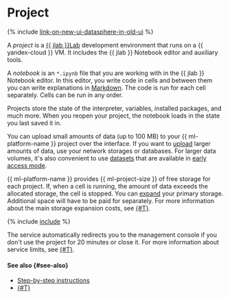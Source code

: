 # Project

{% include [link-on-new-ui-datasphere-in-old-ui](../../_includes/datasphere/datasphere-old-note.md) %}

A _project_ is a [{{ jlab }}Lab](https://jupyter.org/) development environment that runs on a {{ yandex-cloud }} VM. It includes the {{ jlab }} Notebook editor and auxiliary tools.

A _notebook_ is an `*.ipynb` file that you are working with in the {{ jlab }} Notebook editor. In this editor, you write code in cells and between them you can write explanations in [Markdown](https://jupyter-notebook.readthedocs.io/en/stable/examples/Notebook/Working%20With%20Markdown%20Cells.html). The code is run for each cell separately. Cells can be run in any order.

Projects store the state of the interpreter, variables, installed packages, and much more. When you reopen your project, the notebook loads in the state you last saved it in.

You can upload small amounts of data (up to 100 MB) to your {{ ml-platform-name }} project over the interface. If you want to [upload](../operations/index.md#data-source) larger amounts of data, use your network storages or databases. For larger data volumes, it's also convenient to use [datasets](dataset.md) that are available in [early access mode](../early-access/index.md).

{{ ml-platform-name }} provides {{ ml-project-size }} of free storage for each project. If, when a cell is running, the amount of data exceeds the allocated storage, the cell is stopped. You can [expand](../operations/projects/storage-resize.md) your primary storage. Additional space will have to be paid for separately. For more information about the main storage expansion costs, see [{#T}](../pricing.md).

{% include [include](../../_includes/datasphere/saving-variables-warn.md) %}

The service automatically redirects you to the management console if you don't use the project for 20 minutes or close it. For more information about service limits, see [{#T}](limits.md).

#### See also {#see-also}

* [Step-by-step instructions](../operations/index.md#projects)
* [{#T}](limits.md)
